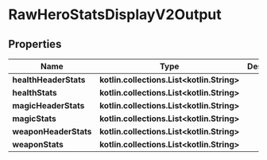 
# RawHeroStatsDisplayV2Output

## Properties
| Name | Type | Description | Notes |
| ------------ | ------------- | ------------- | ------------- |
| **healthHeaderStats** | **kotlin.collections.List&lt;kotlin.String&gt;** |  |  |
| **healthStats** | **kotlin.collections.List&lt;kotlin.String&gt;** |  |  |
| **magicHeaderStats** | **kotlin.collections.List&lt;kotlin.String&gt;** |  |  |
| **magicStats** | **kotlin.collections.List&lt;kotlin.String&gt;** |  |  |
| **weaponHeaderStats** | **kotlin.collections.List&lt;kotlin.String&gt;** |  |  |
| **weaponStats** | **kotlin.collections.List&lt;kotlin.String&gt;** |  |  |



